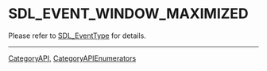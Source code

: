 # SDL_EVENT_WINDOW_MAXIMIZED

Please refer to [SDL_EventType](SDL_EventType) for details.

----
[CategoryAPI](CategoryAPI), [CategoryAPIEnumerators](CategoryAPIEnumerators)

